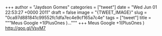 
+++
author = "Jaydson Gomes"
categories = ["tweet"]
date = "Wed Jun 01 22:53:27 +0000 2011"
draft = false
image = "{TWEET_IMAGE}"
slug = "0ca97d881841c99552fc1dfa7ec4e9cf165a7c4e"
tags = ["tweet"]
title = """Meus Google +1(PlusOnes )..."""
+++
Meus Google +1(PlusOnes ) http://goo.gl/VsyM7

